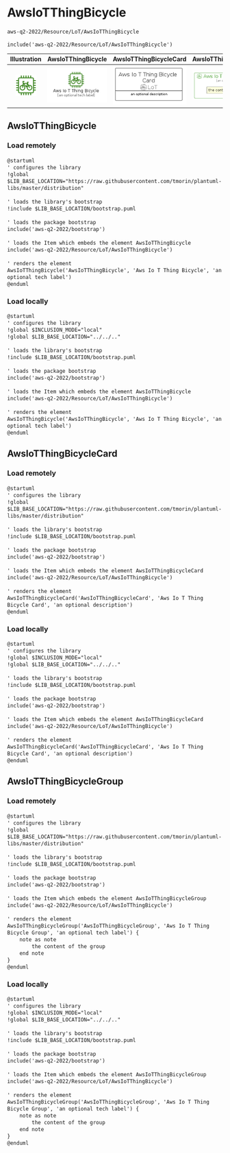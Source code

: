 # AwsIoTThingBicycle


```text
aws-q2-2022/Resource/LoT/AwsIoTThingBicycle
```

```text
include('aws-q2-2022/Resource/LoT/AwsIoTThingBicycle')
```



| Illustration | AwsIoTThingBicycle | AwsIoTThingBicycleCard | AwsIoTThingBicycleGroup |
| :---: | :---: | :---: | :---: |
| ![illustration for Illustration](../../../aws-q2-2022/Resource/LoT/AwsIoTThingBicycle.png) | ![illustration for AwsIoTThingBicycle](../../../aws-q2-2022/Resource/LoT/AwsIoTThingBicycle.Local.png) | ![illustration for AwsIoTThingBicycleCard](../../../aws-q2-2022/Resource/LoT/AwsIoTThingBicycleCard.Local.png) | ![illustration for AwsIoTThingBicycleGroup](../../../aws-q2-2022/Resource/LoT/AwsIoTThingBicycleGroup.Local.png) |




## AwsIoTThingBicycle

### Load remotely
```plantuml
@startuml
' configures the library
!global $LIB_BASE_LOCATION="https://raw.githubusercontent.com/tmorin/plantuml-libs/master/distribution"

' loads the library's bootstrap
!include $LIB_BASE_LOCATION/bootstrap.puml

' loads the package bootstrap
include('aws-q2-2022/bootstrap')

' loads the Item which embeds the element AwsIoTThingBicycle
include('aws-q2-2022/Resource/LoT/AwsIoTThingBicycle')

' renders the element
AwsIoTThingBicycle('AwsIoTThingBicycle', 'Aws Io T Thing Bicycle', 'an optional tech label')
@enduml
```

### Load locally
```plantuml
@startuml
' configures the library
!global $INCLUSION_MODE="local"
!global $LIB_BASE_LOCATION="../../.."

' loads the library's bootstrap
!include $LIB_BASE_LOCATION/bootstrap.puml

' loads the package bootstrap
include('aws-q2-2022/bootstrap')

' loads the Item which embeds the element AwsIoTThingBicycle
include('aws-q2-2022/Resource/LoT/AwsIoTThingBicycle')

' renders the element
AwsIoTThingBicycle('AwsIoTThingBicycle', 'Aws Io T Thing Bicycle', 'an optional tech label')
@enduml
```

## AwsIoTThingBicycleCard

### Load remotely
```plantuml
@startuml
' configures the library
!global $LIB_BASE_LOCATION="https://raw.githubusercontent.com/tmorin/plantuml-libs/master/distribution"

' loads the library's bootstrap
!include $LIB_BASE_LOCATION/bootstrap.puml

' loads the package bootstrap
include('aws-q2-2022/bootstrap')

' loads the Item which embeds the element AwsIoTThingBicycleCard
include('aws-q2-2022/Resource/LoT/AwsIoTThingBicycle')

' renders the element
AwsIoTThingBicycleCard('AwsIoTThingBicycleCard', 'Aws Io T Thing Bicycle Card', 'an optional description')
@enduml
```

### Load locally
```plantuml
@startuml
' configures the library
!global $INCLUSION_MODE="local"
!global $LIB_BASE_LOCATION="../../.."

' loads the library's bootstrap
!include $LIB_BASE_LOCATION/bootstrap.puml

' loads the package bootstrap
include('aws-q2-2022/bootstrap')

' loads the Item which embeds the element AwsIoTThingBicycleCard
include('aws-q2-2022/Resource/LoT/AwsIoTThingBicycle')

' renders the element
AwsIoTThingBicycleCard('AwsIoTThingBicycleCard', 'Aws Io T Thing Bicycle Card', 'an optional description')
@enduml
```

## AwsIoTThingBicycleGroup

### Load remotely
```plantuml
@startuml
' configures the library
!global $LIB_BASE_LOCATION="https://raw.githubusercontent.com/tmorin/plantuml-libs/master/distribution"

' loads the library's bootstrap
!include $LIB_BASE_LOCATION/bootstrap.puml

' loads the package bootstrap
include('aws-q2-2022/bootstrap')

' loads the Item which embeds the element AwsIoTThingBicycleGroup
include('aws-q2-2022/Resource/LoT/AwsIoTThingBicycle')

' renders the element
AwsIoTThingBicycleGroup('AwsIoTThingBicycleGroup', 'Aws Io T Thing Bicycle Group', 'an optional tech label') {
    note as note
        the content of the group
    end note
}
@enduml
```

### Load locally
```plantuml
@startuml
' configures the library
!global $INCLUSION_MODE="local"
!global $LIB_BASE_LOCATION="../../.."

' loads the library's bootstrap
!include $LIB_BASE_LOCATION/bootstrap.puml

' loads the package bootstrap
include('aws-q2-2022/bootstrap')

' loads the Item which embeds the element AwsIoTThingBicycleGroup
include('aws-q2-2022/Resource/LoT/AwsIoTThingBicycle')

' renders the element
AwsIoTThingBicycleGroup('AwsIoTThingBicycleGroup', 'Aws Io T Thing Bicycle Group', 'an optional tech label') {
    note as note
        the content of the group
    end note
}
@enduml
```

